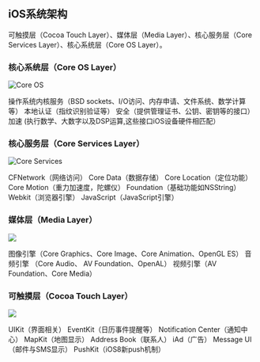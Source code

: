 iOS系统架构
----

可触摸层（Cocoa Touch Layer）、媒体层（Media Layer）、核心服务层（Core Services Layer）、核心系统层（Core OS Layer）。

### 核心系统层（Core OS Layer）

![Core OS](https://upload-images.jianshu.io/upload_images/797918-2965748e8e244c2e.jpg?imageMogr2/auto-orient/strip%7CimageView2/2/w/700)

操作系统内核服务（BSD sockets、I/O访问、内存申请、文件系统、数学计算等）
本地认证（指纹识别验证等）
安全（提供管理证书、公钥、密钥等的接口）
加速 (执行数学、大数字以及DSP运算,这些接口iOS设备硬件相匹配）


### 核心服务层（Core Services Layer）

![Core Services](https://upload-images.jianshu.io/upload_images/797918-cc0de0f6f45ff252.jpg?imageMogr2/auto-orient/strip%7CimageView2/2/w/700)

CFNetwork（网络访问）
Core Data（数据存储）
Core Location（定位功能）
Core Motion（重力加速度，陀螺仪）
Foundation（基础功能如NSString）
Webkit（浏览器引擎）
JavaScript（JavaScript引擎）

### 媒体层（Media Layer）
![](https://upload-images.jianshu.io/upload_images/797918-30e2f3470787b368.jpg?imageMogr2/auto-orient/strip%7CimageView2/2/w/700)

图像引擎（Core Graphics、Core Image、Core Animation、OpenGL ES）
音频引擎 （Core Audio、 AV Foundation、OpenAL）
视频引擎（AV Foundation、Core Media）


### 可触摸层（Cocoa Touch Layer）
![](https://upload-images.jianshu.io/upload_images/797918-486bd1393e7d908a.jpg?imageMogr2/auto-orient/strip%7CimageView2/2/w/700)

UIKit（界面相关）
EventKit（日历事件提醒等）
Notification Center（通知中心）
MapKit（地图显示）
Address Book（联系人）
iAd（广告）
Message UI（邮件与SMS显示）
PushKit（iOS8新push机制）
